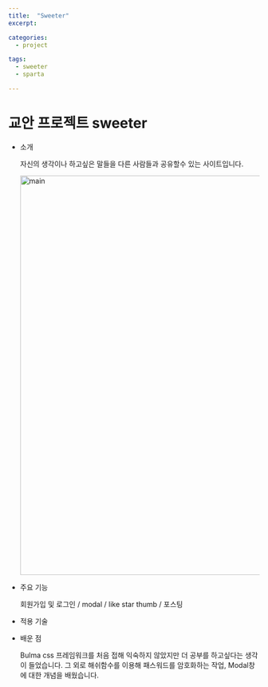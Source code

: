 ```yaml
---
title:  "Sweeter"
excerpt: 

categories:
  - project

tags:
  - sweeter
  - sparta

---
```


# 교안 프로젝트 sweeter

- 소개

  자신의 생각이나 하고싶은 말들을 다른 사람들과 공유할수 있는 사이트입니다.

  <img src="{{ site.url }}{{ site.baseurl }}/assets/images/sweeter-p.png" width="800px" alt="main">

- 주요 기능

  회원가입 및 로그인 / modal / like star thumb / 포스팅

- 적용 기술



- 배운 점

  Bulma css 프레임워크를 처음 접해 익숙하지 않았지만 더 공부를 하고싶다는 생각이 들었습니다. 그 외로 해쉬함수를 이용해 패스워드를 암호화하는 작업, Modal창에 대한 개념을 배웠습니다.
